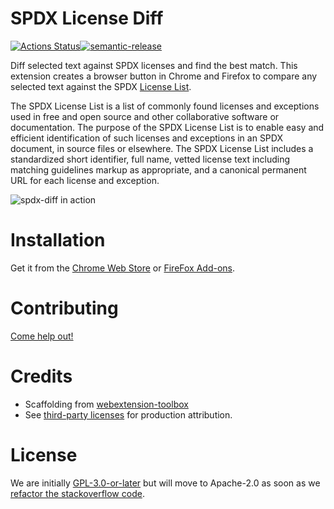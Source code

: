 # SPDX License Diff

[![Actions Status](https://github.com/spdx/spdx-license-diff/workflows/semantic-release/badge.svg)](https://github.com/spdx/spdx-license-diff/actions)[![semantic-release](https://img.shields.io/badge/%20%20%F0%9F%93%A6%F0%9F%9A%80-semantic--release-e10079.svg)](https://github.com/semantic-release/semantic-release)

Diff selected text against SPDX licenses and find the best match. This extension creates a browser button in Chrome and Firefox to compare any selected text against the SPDX [License List](https://spdx.org/licenses/).

The SPDX License List is a list of commonly found licenses and exceptions used in free and open source and other collaborative software or documentation. The purpose of the SPDX License List is to enable easy and efficient identification of such licenses and exceptions in an SPDX document, in source files or elsewhere. The SPDX License List includes a standardized short identifier, full name, vetted license text including matching guidelines markup as appropriate, and a canonical permanent URL for each license and exception.

![spdx-diff in action](images/spdx-diff.gif)

# Installation

Get it from the [Chrome Web Store](https://chrome.google.com/webstore/detail/spdx-diff/kfoadicmilbgnicoldjmccpaicejacdh) or [FireFox Add-ons](https://addons.mozilla.org/en-US/firefox/addon/spdx-license-diff).

# Contributing

[Come help out!](CONTRIBUTING.md)

# Credits

- Scaffolding from [webextension-toolbox](https://github.com/HaNdTriX/webextension-toolbox)
- See [third-party licenses](oss-attribution/attribution.txt) for production attribution.

# License

We are initially [GPL-3.0-or-later](LICENSE) but will move to Apache-2.0 as soon as we [refactor the stackoverflow code](https://github.com/spdx/spdx-license-diff/issues/7).
